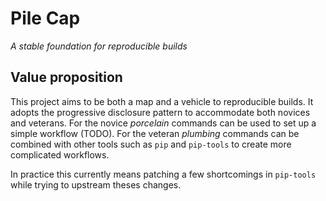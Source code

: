 # Pile Cap

_A stable foundation for reproducible builds_


## Value proposition
This project aims to be both a map and a vehicle to reproducible builds.
It adopts the progressive disclosure pattern to accommodate both novices and veterans.
For the novice _porcelain_ commands can be used to set up a simple workflow (TODO).
For the veteran _plumbing_ commands can be combined with other tools such as `pip` and `pip-tools` to create more complicated workflows.

In practice this currently means patching a few shortcomings in `pip-tools` while trying to upstream theses changes. 
